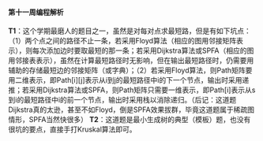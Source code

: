 #### 第十一周编程解析 ####
**T1**：这个学期最磨人的题目之一，虽然是对每对点求最短路，但是有如下坑点：（1）两个点之间的路径不止一条，若采用Floyd算法（相应的图用邻接矩阵表示），则每次添加边时要取最短的那一条；若采用Dijkstra算法或SPFA（相应的图用邻接表表示），虽然在计算最短路径时无影响，但在输出最短路径时，仍需要用辅助的存储最短边的邻接矩阵（或字典）；（2）若采用Floyd算法，则Path矩阵要用二维表示，即Path[i][j]表示从i到j的最短路径中i的下一个节点，输出时采用递推；若采用Dijkstra算法或SPFA，则Path矩阵只需要一维表示，即Path[i]表示从s到i的最短路径中i的前一个节点，输出时采用栈以消除递归。（后记：这道题Dijkstra真的太逊，甚至不如Floyd，倒是SPFA效果拔群，毕竟这道题属于稀疏图情形，SPFA当然快很多）
**T2**：这道题是最小生成树的典型（模板）题，也没有很坑的要点，直接手打Kruskal算法即可。